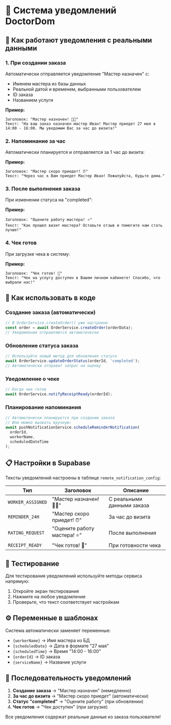 # 📱 Система уведомлений DoctorDom

## 🎯 Как работают уведомления с реальными данными

### 1. **При создании заказа** 
Автоматически отправляется уведомление "Мастер назначен" с:
- Именем мастера из базы данных
- Реальной датой и временем, выбранными пользователем
- ID заказа
- Названием услуги

**Пример:**
```
Заголовок: "Мастер назначен! 👨‍🔧"
Текст: "На ваш заказ назначен мастер Иван! Мастер приедет 27 мая в 14:00 - 16:00. Мы уведомим Вас за час до визита!"
```

### 2. **Напоминание за час**
Автоматически планируется и отправляется за 1 час до визита:

**Пример:**
```
Заголовок: "Мастер скоро приедет! ⏰"
Текст: "Через час к Вам приедет Мастер Иван! Пожалуйста, будьте дома."
```

### 3. **После выполнения заказа**
При изменении статуса на "completed":

**Пример:**
```
Заголовок: "Оцените работу мастера! ⭐"
Текст: "Как прошел визит мастера? Оставьте отзыв и помогите нам стать лучше!"
```

### 4. **Чек готов**
При загрузке чека в систему:

**Пример:**
```
Заголовок: "Чек готов! 🧾"
Текст: "Чек на услугу доступен в Вашем личном кабинете! Спасибо, что выбрали нас!"
```

## 🔧 Как использовать в коде

### Создание заказа (автоматически)
```typescript
// В OrderService.createOrder() уже настроено
const order = await OrderService.createOrder(orderData);
// Уведомления отправляются автоматически
```

### Обновление статуса заказа
```typescript
// Используйте новый метод для обновления статуса
await OrderService.updateOrderStatus(orderId, 'completed');
// Автоматически отправит запрос на оценку
```

### Уведомление о чеке
```typescript
// Когда чек готов
await OrderService.notifyReceiptReady(orderId);
```

### Планирование напоминания
```typescript
// Автоматически планируется при создании заказа
// Или можно вызвать вручную:
await pushNotificationService.scheduleReminderNotification(
  orderId,
  workerName,
  scheduledDateTime
);
```

## 📋 Настройки в Supabase

Тексты уведомлений настроены в таблице `remote_notification_config`:

| Тип | Заголовок | Описание |
|-----|-----------|----------|
| `WORKER_ASSIGNED` | "Мастер назначен! 👨‍🔧" | С реальными данными заказа |
| `REMINDER_24H` | "Мастер скоро приедет! ⏰" | За час до визита |
| `RATING_REQUEST` | "Оцените работу мастера! ⭐" | После выполнения |
| `RECEIPT_READY` | "Чек готов! 🧾" | При готовности чека |

## 🧪 Тестирование

Для тестирования уведомлений используйте методы сервиса напрямую:
1. Откройте экран тестирования
2. Нажмите на любое уведомление
3. Проверьте, что текст соответствует настройкам

## ⚙️ Переменные в шаблонах

Система автоматически заменяет переменные:
- `{workerName}` → Имя мастера из БД
- `{scheduledDate}` → Дата в формате "27 мая"
- `{scheduledTime}` → Время "14:00 - 16:00"
- `{orderId}` → ID заказа
- `{serviceName}` → Название услуги

## 🔄 Последовательность уведомлений

1. **Создание заказа** → "Мастер назначен" (немедленно)
2. **За час до визита** → "Мастер скоро приедет" (автоматически)
3. **Статус "completed"** → "Оцените работу" (при обновлении)
4. **Чек готов** → "Чек доступен" (при загрузке)

Все уведомления содержат реальные данные из заказа пользователя! 